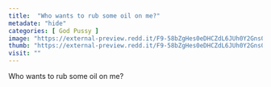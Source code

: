 ```yaml
---
title:  "Who wants to rub some oil on me?"
metadate: "hide"
categories: [ God Pussy ]
image: "https://external-preview.redd.it/F9-58bZgHes0eDHCZdL6JUh0Y2Gns0uwD4ioraNzpMg.jpg?auto=webp&s=60a31ceba83153ba95f265325fe8d4974f1ba303"
thumb: "https://external-preview.redd.it/F9-58bZgHes0eDHCZdL6JUh0Y2Gns0uwD4ioraNzpMg.jpg?width=216&crop=smart&auto=webp&s=a3f6c7e248f5d034f6a8e1f26330890f6273a38f"
visit: ""
---
```

Who wants to rub some oil on me?
